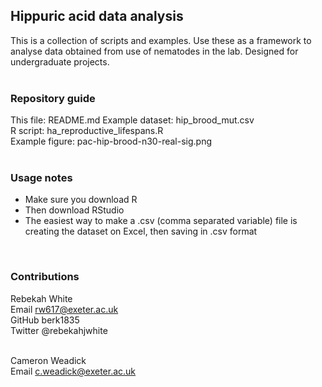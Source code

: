 ## Hippuric acid data analysis
This is a collection of scripts and examples. 
Use these as a framework to analyse data obtained from use of
nematodes in the lab. Designed for undergraduate 
projects.</br>
</br>
### Repository guide 
This file: README.md
Example dataset: hip_brood_mut.csv </br>
R script: ha_reproductive_lifespans.R </br>
Example figure: pac-hip-brood-n30-real-sig.png </br> 
</br>
### Usage notes 
* Make sure you download R </br>
* Then download RStudio </br>
* The easiest way to make a .csv (comma separated variable) file is creating the dataset on Excel, then saving in .csv format 
</br>

### Contributions 
Rebekah White </br>
Email rw617@exeter.ac.uk </br>
GitHub berk1835 </br>
Twitter @rebekahjwhite </br></br>

Cameron Weadick </br>
Email c.weadick@exeter.ac.uk
